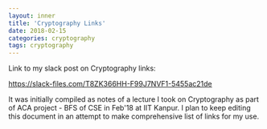 ```yaml
---
layout: inner
title: 'Cryptography Links'
date: 2018-02-15
categories: cryptography
tags: cryptography
---
```


Link to my slack post on Cryptography links: 

https://slack-files.com/T8ZK366HH-F99J7NVF1-5455ac21de

It was initially compiled as notes of a lecture I took on Cryptography as part of ACA project - BFS of CSE in Feb'18 at IIT Kanpur. I plan to keep editing this document in an attempt to make comprehensive list of links for my use. 
